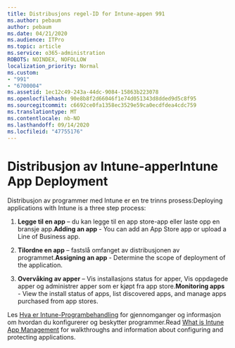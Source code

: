 ```yaml
---
title: Distribusjons regel-ID for Intune-appen 991
ms.author: pebaum
author: pebaum
ms.date: 04/21/2020
ms.audience: ITPro
ms.topic: article
ms.service: o365-administration
ROBOTS: NOINDEX, NOFOLLOW
localization_priority: Normal
ms.custom:
- "991"
- "6700004"
ms.assetid: 1ec12c49-243a-44dc-9084-15863b223078
ms.openlocfilehash: 90e8b8f2d66046f1e74d051343d8dded9d5c8f95
ms.sourcegitcommit: c6692ce0fa1358ec3529e59ca0ecdfdea4cdc759
ms.translationtype: MT
ms.contentlocale: nb-NO
ms.lasthandoff: 09/14/2020
ms.locfileid: "47755176"
---
```

# <a name="intune-app-deployment"></a><span data-ttu-id="b919b-102">Distribusjon av Intune-apper</span><span class="sxs-lookup"><span data-stu-id="b919b-102">Intune App Deployment</span></span>

<span data-ttu-id="b919b-103">Distribusjon av programmer med Intune er en tre trinns prosess:</span><span class="sxs-lookup"><span data-stu-id="b919b-103">Deploying applications with Intune is a three step process:</span></span>
  
1. <span data-ttu-id="b919b-104">**Legge til en app** – du kan legge til en app store-app eller laste opp en bransje app.</span><span class="sxs-lookup"><span data-stu-id="b919b-104">**Adding an app** - You can add an App Store app or upload a Line of Business app.</span></span>

2. <span data-ttu-id="b919b-105">**Tilordne en app** – fastslå omfanget av distribusjonen av programmet.</span><span class="sxs-lookup"><span data-stu-id="b919b-105">**Assigning an app** - Determine the scope of deployment of the application.</span></span>

3. <span data-ttu-id="b919b-106">**Overvåking av apper** – Vis installasjons status for apper, Vis oppdagede apper og administrer apper som er kjøpt fra app store.</span><span class="sxs-lookup"><span data-stu-id="b919b-106">**Monitoring apps** - View the install status of apps, list discovered apps, and manage apps purchased from app stores.</span></span>

<span data-ttu-id="b919b-107">Les [Hva er Intune-Programbehandling](https://docs.microsoft.com/intune/app-management) for gjennomganger og informasjon om hvordan du konfigurerer og beskytter programmer.</span><span class="sxs-lookup"><span data-stu-id="b919b-107">Read [What is Intune App Management](https://docs.microsoft.com/intune/app-management) for walkthroughs and information about configuring and protecting applications.</span></span>
  